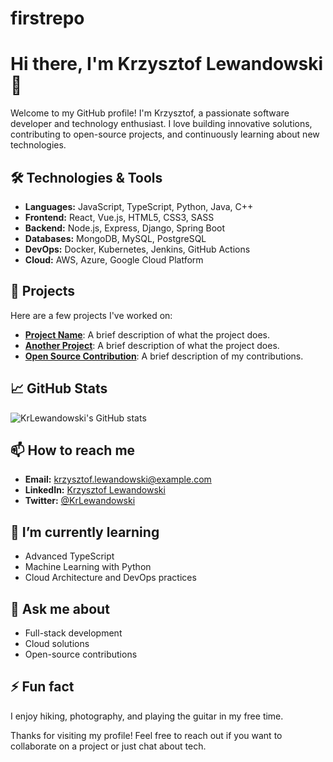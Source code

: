 # firstrepo
# Hi there, I'm Krzysztof Lewandowski 👋

Welcome to my GitHub profile! I'm Krzysztof, a passionate software developer and technology enthusiast. I love building innovative solutions, contributing to open-source projects, and continuously learning about new technologies.

## 🛠️ Technologies & Tools

- **Languages:** JavaScript, TypeScript, Python, Java, C++
- **Frontend:** React, Vue.js, HTML5, CSS3, SASS
- **Backend:** Node.js, Express, Django, Spring Boot
- **Databases:** MongoDB, MySQL, PostgreSQL
- **DevOps:** Docker, Kubernetes, Jenkins, GitHub Actions
- **Cloud:** AWS, Azure, Google Cloud Platform

## 🚀 Projects

Here are a few projects I've worked on:

- [**Project Name**](https://github.com/KrLewandowski/project-name): A brief description of what the project does.
- [**Another Project**](https://github.com/KrLewandowski/another-project): A brief description of what the project does.
- [**Open Source Contribution**](https://github.com/open-source/repo): A brief description of my contributions.

## 📈 GitHub Stats

![KrLewandowski's GitHub stats](https://github-readme-stats.vercel.app/api?username=KrLewandowski&show_icons=true&theme=radical)

## 📫 How to reach me

- **Email:** [krzysztof.lewandowski@example.com](mailto:krzysztof.lewandowski@example.com)
- **LinkedIn:** [Krzysztof Lewandowski](https://www.linkedin.com/in/krzysztof-lewandowski/)
- **Twitter:** [@KrLewandowski](https://twitter.com/KrLewandowski)

## 🌱 I’m currently learning

- Advanced TypeScript
- Machine Learning with Python
- Cloud Architecture and DevOps practices

## 💬 Ask me about

- Full-stack development
- Cloud solutions
- Open-source contributions

## ⚡ Fun fact

I enjoy hiking, photography, and playing the guitar in my free time.

Thanks for visiting my profile! Feel free to reach out if you want to collaborate on a project or just chat about tech.
